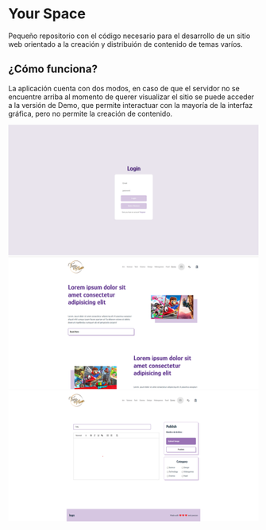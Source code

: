 # Your Space
Pequeño repositorio con el código necesario para el desarrollo de un sitio web orientado a la creación y distribuión de contenido de temas varíos.

## ¿Cómo funciona?
La aplicación cuenta con dos modos, en caso de que el servidor no se encuentre arriba al momento de querer visualizar el sitio se puede acceder a la versión de Demo, que permite interactuar con la mayoría de la interfaz gráfica, pero no permite la creación de contenido.

![Login](demoImg/login.png)
![Home](demoImg/homePage.png)
![Create Post](demoImg/createPost.png)


